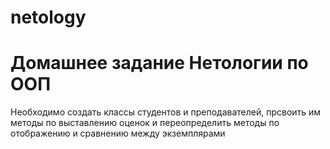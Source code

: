 # netology
<h1> Домашнее задание Нетологии по ООП </h1>
<p>Необходимо создать классы студентов и преподавателей, прсвоить им методы по выставлению оценок и переопределить методы по отображению и сравнению между экземплярами</p>
